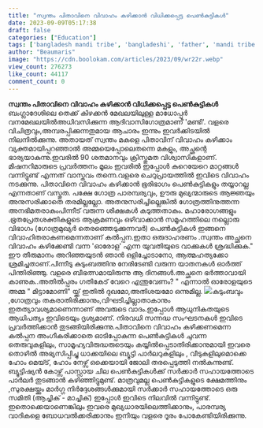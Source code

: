 ```yaml
---
title: "സ്വന്തം പിതാവിനെ വിവാഹം കഴിക്കാൻ വിധിക്കപ്പെട്ട പെണ്‍കുട്ടികള്‍"
date: 2023-09-09T05:17:38
draft: false
categories: ["Education"]
tags: ['bangladesh mandi tribe', 'bangladeshi', 'father', 'mandi tribe', 'married', 'TRIBAL']
author: "Beaumaris"
image: "https://cdn.boolokam.com/articles/2023/09/wr22r.webp"
view_count: 276273
like_count: 44117
comment_count: 0
---
```


**സ്വന്തം പിതാവിനെ വിവാഹം കഴിക്കാൻ വിധിക്കപ്പെട്ട പെണ്‍കുട്ടികള്‍** ബംഗ്ലാദേശിലെ തെക്ക് കിഴക്കന്‍ മേഖലയിലുള്ള മാധോപ്പൂര്‍ വനമേഖലയിൽഅധിവസിക്കുന്ന ആദിവാസിഗോത്രമാണ് 'മണ്ടി'. വളരെ വിചിത്രവും,അമ്പരപ്പിക്കുന്നതുമായ ആചാരം ഇന്നും ഇവർക്കിടയിൽ നിലനില്‍ക്കുന്നു. അതായത് സ്വന്തം മകളെ പിതാവിന് വിവാഹം കഴിക്കാം വ്യക്തമായിപ്പറഞ്ഞാൽ അമ്മയെപ്പോലെതന്നെ മകളും, അച്ഛന്റെ ഭാര്യയാകുന്നു.ഇവരില്‍ 90 ശതമാനവും ക്രിസ്തുമത വിശ്വാസികളാണ്. മിഷനറിമാരുടെ പ്രവര്‍ത്തനം മൂലം ഇവരില്‍ ഇപ്പോള്‍ കുറെയേറെ മാറ്റങ്ങള്‍ വന്നിട്ടുണ്ട് എന്നത് വാസ്തവം തന്നെ.വളരെ ചെറുപ്രായത്തില്‍ ഇവിടെ വിവാഹം നടക്കുന്നു. പിതാവിനെ വിവാഹം കഴിക്കാന്‍ ഭൂരിഭാഗം പെണ്‍കുട്ടികളും തയ്യാറല്ല എന്നതാണ് വസ്തുത. പക്ഷേ ഗോത്ര പാരമ്പര്യവും, ഊരു മുഖ്യന്മാരുടെ ആജ്ഞയും അനുസരിക്കാതെ തരമില്ലല്ലോ. അതനുസരിച്ചില്ലെങ്കിൽ ഗോത്രത്തിനുത്തന്ന അനഭിമതരാകുംപിന്നീട് വരുന്ന ശിക്ഷകൾ കടുത്തതാകും. മഹാരോഗങ്ങളും .ഭൂതപ്രേതശക്തികളുടെ ആക്രമണവും ഒഴിവാക്കാന്‍ സമൂഹത്തിലെ നല്ലൊരു വിഭാഗം (ഗോത്രമുഖ്യര്‍ തെരഞ്ഞെടുക്കുന്നവര്‍) പെണ്‍കുട്ടികള്‍ ഇങ്ങനെ വിവാഹിതരാകണമെന്നതാണ് കല്‍പ്പന.ഇതാ ഒരുദാഹരണം .സ്വന്തം അച്ഛനെ വിവാഹം കഴിക്കേണ്ടി വന്ന 'ഓരോള' എന്ന യുവതിയുടെ വാക്കുകള്‍ ശ്രദ്ധിക്കുക." ഈ തീരുമാനം അറിഞ്ഞയുടന്‍ ഞാന്‍ ഒളിച്ചോടാനോ, ആത്മഹത്യക്കോ ശ്രമിച്ചതാണ്.പിന്നീടു കുടുംബത്തിനു നേരിടേണ്ടി വരുന്ന യാതനകള്‍ ഓര്‍ത്ത് പിന്തിരിഞ്ഞു. വളരെ ബീഭത്സമായിരുന്നു ആ ദിനങ്ങള്‍.അച്ഛനെ ഭര്‍ത്താവായി കാണുക..അതില്‍പ്പരം ഗതികേട് വേറെ എന്തുവേണം? " എന്നാല്‍ ഓരോളയുടെ അമ്മ " മിട്ടാമോണി" യ്ക്ക് ഇതില്‍ ദുഖമോ,അതിശയമോ ഒന്നുമില്ല. ![](https://cdn.boolokam.com/articles/2023/09/qdf-1.jpg)കുടുംബവും ,ഗോത്രവും തകരാതിരിക്കാനും,വിഘടിച്ചില്ലാതാകാനും ഇതത്യാവശ്യമാണെന്നാണ് അവരുടെ വാദം.ഇപ്പോള്‍ ആധുനികതയുടെ ആധിപത്യം ഇവിടെയും ദൃശ്യമാണ്. നിരവധി സന്നദ്ധ സംഘടനകള്‍ ഇവിടെ പ്രവര്‍ത്തിക്കാന്‍ തുടങ്ങിയിരിക്കുന്നു.പിതാവിനെ വിവാഹം കഴിക്കണമെന്ന കല്‍പ്പന അംഗീകരിക്കാതെ ഓടിപ്പോകുന്ന പെണ്‍കുട്ടികള്‍ ചുവന്ന തെരുവുകളിലും, സാമൂഹ്യവിരുദ്ധരുടെയും കയ്യില്‍പ്പെടാതിരിക്കാനുമായി ഇവരെ തൊഴില്‍ അഭ്യസിപ്പിച്ചു ധാക്കയിലെ ബ്യൂട്ടി പാര്‍ലറുകളിലും , വീടുകളിലുമൊക്കെ ഹോം മെയ്ട്, ഹോം നേഴ്സ് ഒക്കെയായി ജോലി തരപ്പെടുത്തി നല്‍കുന്നുണ്ട്. ബ്യൂട്ടിഷ്യന്‍ കോഴ്സ് പാസ്സായ ചില പെണ്‍കുട്ടികള്‍ക്ക് സര്‍ക്കാര്‍ സഹായത്തോടെ പാര്‍ലര്‍ തുടങ്ങാന്‍ കഴിഞ്ഞിട്ടുമുണ്ട്. മാത്രവുമല്ല പെണ്‍കുട്ടികളുടെ ക്ഷേമത്തിനും ,സുരക്ഷയ്ക്കും മാര്‍ഗ്ഗ നിര്‍ദ്ദേശങ്ങള്‍ക്കുമായി സര്‍ക്കാര്‍ സഹായത്തോടെ ഒരു സമിതി (ആച്ചിക് - മാച്ചിക്) ഇപ്പോള്‍ ഇവിടെ നിലവില്‍ വന്നിട്ടുണ്ട്. ഇതൊക്കെയാണെങ്കിലും ഇവരെ മുഖ്യധാരയിലെത്തിക്കാനും, പാരമ്പര്യ വാദികളെ ബോധവല്‍ക്കരിക്കാനും ഇനിയും വളരെ ദൂരം പോകേണ്ടിയിരിക്കുന്നു.
